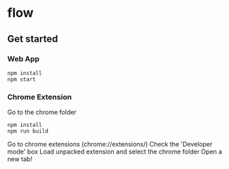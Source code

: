 # flow

## Get started

### Web App
```shell
npm install
npm start
```

### Chrome Extension
Go to the chrome folder
```
npm install
npm run build
```
Go to chrome extensions (chrome://extensions/)
Check the 'Developer mode' box
Load unpacked extension and select the chrome folder
Open a new tab!